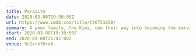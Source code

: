 ```yaml
---
title: Parasite
date: 2020-03-08T19:30:00Z
url: https://www.imdb.com/title/tt6751668/
summary: A poor family, the Kims, con their way into becoming the servants of a rich family, the Parks. But their easy life gets complicated when their deception is threatened with exposure.
start: 2020-03-08T19:30:00Z
end: 2020-03-08T21:42:00Z
venue: 9c2xrvf6+x6
---
```

